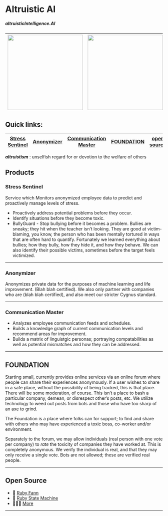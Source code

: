 # Altruistic AI
##### altruisticIntelligence.AI

<img src="https://user-images.githubusercontent.com/6759449/112885810-cd5f4880-9096-11eb-80c5-94ca9d515a33.jpeg" width="240"> |  <img src="https://user-images.githubusercontent.com/6759449/112885631-99842300-9096-11eb-85d7-d0c0272465ae.png" width="240"> 
:----- | -----:

## Quick links:
[Stress Sentinel](https://github.com/tangledpath/altruisticintelligence/blob/master/index.md#stress-sentinel) | [Anonymizer](https://github.com/tangledpath/altruisticintelligence/blob/master/index.md#anonymizer) | [Communication Master](https://github.com/tangledpath/altruisticintelligence/blob/master/index.md#communication-master) | [FOUNDATION](https://github.com/tangledpath/altruisticintelligence/blob/master/index.md#foundation) | [open source](https://github.com/tangledpath/altruisticintelligence/blob/master/index.md#open-source)
--- | --- | --- | --- | ---

**_altruistism_** : unselfish regard for or devotion to the welfare of others

## Products

### Stress Sentinel
Service which Monitors anonymized employee data to predict and proactively manage levels of stress.
* Proactively address potential problems before they occur. 
* Identify situations before they become toxic. 
* BullyGuard - Stop bullying before it becomes a problem. Bullies are sneaky; they hit when the teacher isn’t looking. They are good at victim-blaming, you know, the person who has been mentally tortured in ways that are often hard to quantify. Fortunately we learned everything about bullies; how they bully, how they hide it, and how they behave. We can also identify their possible victims, sometimes before the target feels victimized. 
---

### Anonymizer 
Anonymizes private data for the purposes of machine learning and life improvement. (Blah blah certified).  We also only partner with companies who are (blah blah certified), and also meet our stricter Cygnus standard. 

---
### Communication Master
* Analyzes employee communication feeds and schedules. 
* Builds a knowledge graph of current communication levels and recommend areas for improvement. 
* Builds a matrix of linguistgic personas; portraying compatabilities as well as potential mismatches and how they can be addressed. 

---
## FOUNDATION
Starting small, currently provides online services via an online forum where people can share their experiences anonymously.   If a user wishes to share in a safe place, without the possibility of being tracked, this is that place. There will be some moderation, of course.  This isn’t a place to bash a particular company, demean, or disrespect other’s posts, etc. We utilize technology to weed out posts from bots and those who have too sharp of an axe to grind. 

The Foundation is a place where folks can for support; to find and share with others who may have experienced a toxic boss, co-worker and/or environment. 

Separately to the forum, we may allow individuals (real person with one vote per company) to _rate_ the toxicity of companies they have worked at.  This is completely anonymous. We verify the individual is real, and that they may only receive a single vote.  Bots are not allowed; these are verified real people.  

---
## Open Source
*  🧠  [Ruby Fann](https://github.com/tangledpath/ruby-fann)
*  🤖  [Ruby State Machine](https://github.com/tangledpath/ruby-state-machine)
*  👷🏼‍♀️  [More](https://github.com/tangledpath)
---
